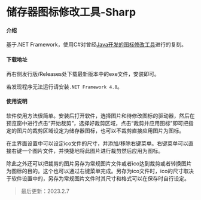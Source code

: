 # 储存器图标修改工具-Sharp

#### 介绍
基于.NET Framework，使用C#对曾经[Java开发的图标修改工具](https://gitee.com/swsk33/UsbIcon)进行的复刻。
#### 下载地址
再右侧发行版/Releases处下载最新版本中的exe文件，安装即可。

若发现程序无法运行请安装`.NET Framework 4.8`。

#### 使用说明
软件使用方法很简单。安装后打开软件，选择图片和待修改图标的驱动器，然后在预览窗中进行点击“开始裁剪”，选择好裁剪区域，点击“裁剪并应用图标”即可把指定的图片的裁剪区域设定为储存器图标，也可以不裁剪直接应用图片为图标。

在主界面设置中可以设定ico文件的尺寸，并添加/移除右键菜单。右键菜单可以直接右键一个图片文件，并快捷地将此图片进行裁剪然后应用为图标。

除此之外还可以把裁剪的图片另存为常规图片文件或者ico达到裁剪或者转换图片为图标的目的。这个也可以通过右键菜单完成。另存为ico文件时，ico的尺寸取决于软件设置中的，另存为常规图片文件时其尺寸和格式可以在保存时自行设定。

>最后更新：2023.2.7